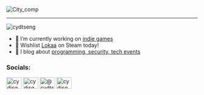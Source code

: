 ![City_comp](https://user-images.githubusercontent.com/63691277/217892466-c03b82a4-acac-4369-bc1e-254245fc8079.gif)

---

<p align="left"> <img src="https://komarev.com/ghpvc/?username=cydtseng&label=Profile%20views&color=0e75b6&style=flat" alt="cydtseng" /> </p>


- 🔭 I’m currently working on [indie games](https://cydisq.itch.io/)
- 🔭 Wishlist [Lokaa](https://store.steampowered.com/app/2323070/Lokaa/) on Steam today!
- 📝 I blog about [programming, security, tech events](https://medium.com/@cydtseng)


<h3 align="left">Socials:</h3>
<p align="left">
<a href="https://twitter.com/cydisq" target="blank"><img align="center" src="https://raw.githubusercontent.com/rahuldkjain/github-profile-readme-generator/master/src/images/icons/Social/twitter.svg" alt="cydisq" height="30" width="40" /></a>
<a href="https://instagram.com/cydisq" target="blank"><img align="center" src="https://raw.githubusercontent.com/rahuldkjain/github-profile-readme-generator/master/src/images/icons/Social/instagram.svg" alt="cydisq" height="30" width="40" /></a>
<a href="https://medium.com/@cydtseng" target="blank"><img align="center" src="https://raw.githubusercontent.com/rahuldkjain/github-profile-readme-generator/master/src/images/icons/Social/medium.svg" alt="@cydtseng" height="30" width="40" /></a>
<a href="https://www.youtube.com/channel/UCxYEZLrUm-q8Ymhbp3n1qJw" target="blank"><img align="center" src="https://raw.githubusercontent.com/rahuldkjain/github-profile-readme-generator/master/src/images/icons/Social/youtube.svg" alt="cydisq" height="30" width="40" /></a>
</p>

